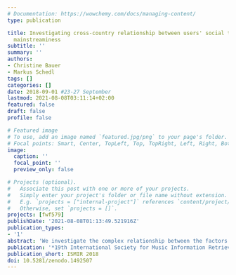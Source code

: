 ```yaml
---
# Documentation: https://wowchemy.com/docs/managing-content/
type: publication

title: Investigating cross-country relationship between users' social ties and music
  mainstreaminess
subtitle: ''
summary: ''
authors:
- Christine Bauer
- Markus Schedl
tags: []
categories: []
date: 2018-09-01 #23-27 September
lastmod: 2021-08-08T03:11:14+02:00
featured: false
draft: false
profile: false

# Featured image
# To use, add an image named `featured.jpg/png` to your page's folder.
# Focal points: Smart, Center, TopLeft, Top, TopRight, Left, Right, BottomLeft, Bottom, BottomRight.
image:
  caption: ''
  focal_point: ''
  preview_only: false

# Projects (optional).
#   Associate this post with one or more of your projects.
#   Simply enter your project's folder or file name without extension.
#   E.g. `projects = ["internal-project"]` references `content/project/deep-learning/index.md`.
#   Otherwise, set `projects = []`.
projects: [fwf579]
publishDate: '2021-08-08T01:13:49.521916Z'
publication_types:
- '1'
abstract: 'We investigate the complex relationship between the factors (i) preference for music mainstream, (ii) social ties in an online music platform, and (iii) demographics. We define (i) on a global and a country level, (ii) by several network centrality measures such as Jaccard index among users’ connections, closeness centrality, and betweenness centrality, and (iii) by country and age information. Using the LFM-1b dataset of listening events of Last.fm users, we are able to uncover country-dependent differences in consumption of mainstream music as well as in user behavior with respect to social ties and users’ centrality. We could identify that users inclined to mainstream music tend to have stronger connections than the group of less mainstreamy users. Furthermore, our analysis revealed that users typically have less connections within a country than cross-country ones, with the first being stronger social ties, though. Results will help building better user models of listeners and in turn improve personalized music retrieval and recommendation algorithms.'
publication: '*19th International Society for Music Information Retrieval Conference*'
publication_short: ISMIR 2018
doi: 10.5281/zenodo.1492507
---
```

